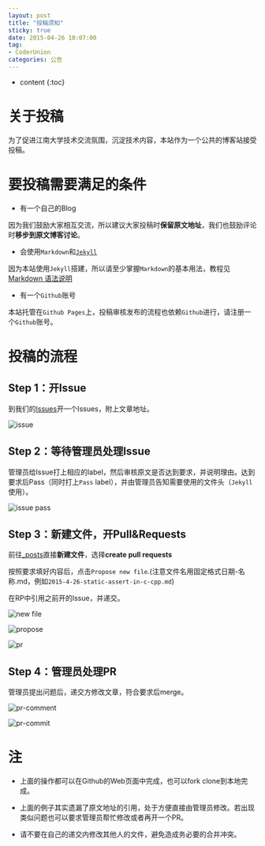 ```yaml
---
layout: post
title: "投稿须知"
sticky: true
date: 2015-04-26 10:07:00
tag: 
- CoderUnion
categories: 公告
---
```


* content
{:toc}

# 关于投稿

为了促进江南大学技术交流氛围，沉淀技术内容，本站作为一个公共的博客站接受投稿。

# 要投稿需要满足的条件

- 有一个自己的Blog

因为我们鼓励大家相互交流，所以建议大家投稿时**保留原文地址**，我们也鼓励评论时**移步到原文博客讨论**。

- 会使用`Markdown`和[`Jekyll`](http://jekyllcn.com/)

因为本站使用`Jekyll`搭建，所以请至少掌握`Markdown`的基本用法，教程见[Markdown 语法说明](http://wowubuntu.com/markdown/)

- 有一个`Github`账号

本站托管在`Github Pages`上，投稿审核发布的流程也依赖`Github`进行，请注册一个`Github`账号。

# 投稿的流程

## Step 1：开Issue

到我们的[Issues](https://github.com/CoderUnion/coderunion.github.io/issues)开一个Issues，附上文章地址。

![issue](http://i2.tietuku.com/6b0aab5c42d39941.png)

## Step 2：等待管理员处理Issue

管理员给Issue打上相应的label，然后审核原文是否达到要求，并说明理由。达到要求后Pass（同时打上`Pass` label），并由管理员告知需要使用的文件头（`Jekyll`使用）。

![issue pass](http://i1.tietuku.com/dd1d9acb09360773.png)

## Step 3：新建文件，开Pull&Requests

前往[_posts](https://github.com/CoderUnion/coderunion.github.io/tree/master/_posts)直接**新建文件**，选择**create pull requests**

按照要求填好内容后，点击`Propose new file`.(注意文件名用固定格式日期-名称.md，例如`2015-4-26-static-assert-in-c-cpp.md`)

在RP中引用之前开的Issue，并递交。

![new file](http://i2.tietuku.com/34018e60d98e8d39.png)

![propose](http://i2.tietuku.com/8312a4d67f7a0e2c.png)

![pr](http://i2.tietuku.com/2f7020257bcd8c37.png)

## Step 4：管理员处理PR

管理员提出问题后，递交方修改文章，符合要求后merge。

![pr-comment](http://i2.tietuku.com/316c2acdadb4633f.png)

![pr-commit](http://i2.tietuku.com/c5f2e1a42e8f1e24.png)

# 注

- 上面的操作都可以在Github的Web页面中完成，也可以fork clone到本地完成。

- 上面的例子其实遗漏了原文地址的引用，处于方便直接由管理员修改。若出现类似问题也可以要求管理员帮忙修改或者再开一个PR。

- 请不要在自己的递交内修改其他人的文件，避免造成务必要的合并冲突。
